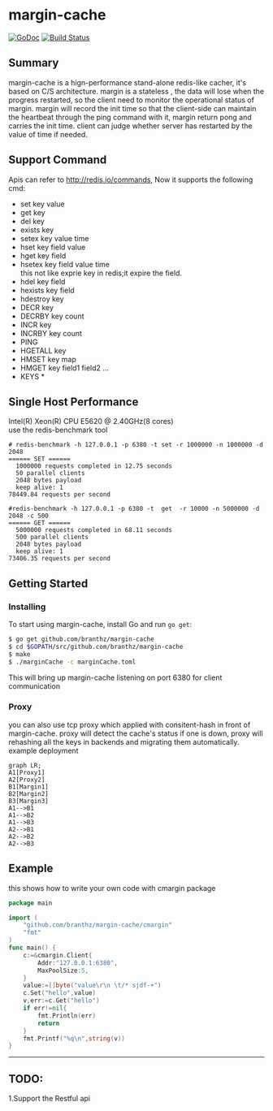 # margin-cache

[![GoDoc](https://godoc.org/github.com/branthz/margin-cache?status.svg)](https://godoc.org/github.com/branthz/margin-cache)
[![Build Status](https://travis-ci.org/branthz/margin-cache.svg?branch=master)](https://travis-ci.org/branthz/margin-cache)

## Summary
margin-cache is a hign-performance stand-alone redis-like cacher, it's based on C/S architecture.
margin is a stateless , the data will lose when the progress restarted, so the client need to monitor the operational status of margin.
margin will record the init time so that the client-side can maintain the heartbeat through the ping command with it, margin return pong and carries the init time.
client can judge whether server has restarted by the value of time if needed.

## Support Command
Apis can refer to http://redis.io/commands, Now it supports the following cmd:
* set key value                                      
* get key                                                
* del key                                               
* exists key                                             
* setex key value time                                   
* hset key field value                                   
* hget key field                                            
* hsetex  key field value time                           
this not like exprie key in redis;it expire the field.
* hdel key field                                         
* hexists key field                                     
* hdestroy key                                            
* DECR key 						 
* DECRBY key count									
* INCR   key 						  
* INCRBY  key count					 
* PING							
* HGETALL key						  
* HMSET key map						  
* HMGET key field1 field2 ...				  
* KEYS *      						  

## Single Host Performance

Intel(R) Xeon(R) CPU E5620  @ 2.40GHz(8 cores)  
use the redis-benchmark tool
```
# redis-benchmark -h 127.0.0.1 -p 6380 -t set -r 1000000 -n 1000000 -d 2048
====== SET ======
  1000000 requests completed in 12.75 seconds
  50 parallel clients
  2048 bytes payload
  keep alive: 1
78449.84 requests per second

#redis-benchmark -h 127.0.0.1 -p 6380 -t  get  -r 10000 -n 5000000 -d 2048 -c 500
====== GET ======
  5000000 requests completed in 68.11 seconds
  500 parallel clients
  2048 bytes payload
  keep alive: 1
73406.35 requests per second
```

## Getting Started
### Installing
To start using margin-cache, install Go and run `go get`:

```sh
$ go get github.com/branthz/margin-cache
$ cd $GOPATH/src/github.com/branthz/margin-cache
$ make
$ ./marginCache -c marginCache.toml
```
This will bring up margin-cache listening on port 6380 for client communication 

### Proxy
you can also use tcp proxy which applied with consitent-hash in front of margin-cache.
proxy will detect the cache's status if one is down, proxy will rehashing all the keys in backends and migrating them automatically. 
example deployment  
```
graph LR;
A1[Proxy1]
A2[Proxy2]
B1[Margin1]
B2[Margin2]
B3[Margin3]
A1-->B1
A1-->B2
A1-->B3
A2-->B1
A2-->B2
A2-->B3
```

## Example
this shows how to write your own code with cmargin package 
```go
package main

import (
	"github.com/branthz/margin-cache/cmargin"
	"fmt"
)
func main() {
	c:=&cmargin.Client{
		Addr:"127.0.0.1:6380",
		MaxPoolSize:5,
	}	
	value:=[]byte("value\r\n \t/* sjdf-+")
	c.Set("hello",value)
	v,err:=c.Get("hello")
	if err!=nil{
		fmt.Println(err)
        return
	}
	fmt.Printf("%q\n",string(v))
}
```
----------------------------------------------------
## TODO:
1.Support the Restful api  


